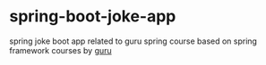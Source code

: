 # spring-boot-joke-app

spring joke boot app related to guru spring course
based on spring framework courses by [guru](https://springframework.guru/)
